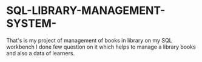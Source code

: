 # SQL-LIBRARY-MANAGEMENT-SYSTEM-
That's is my project of management of books in library on my SQL workbench 
I done few question on it which helps to manage a library books and also a data of learners. 
